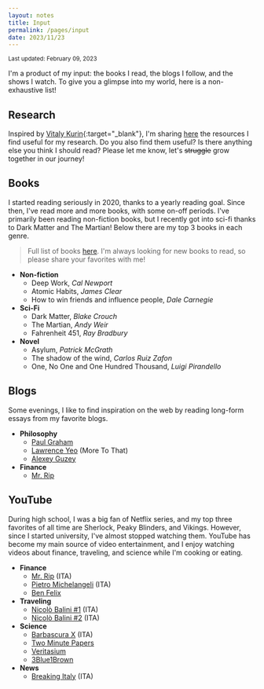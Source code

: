 ```yaml
---
layout: notes
title: Input
permalink: /pages/input
date: 2023/11/23
---
```


<small>Last updated: February 09, 2023</small>


I'm a product of my input: the books I read, the blogs I follow, and the shows I watch. To give you a glimpse into my world, here is a non-exhaustive list!

## Research

Inspired by [Vitaly Kurin](https://yobibyte.github.io/pages/productive-grad-school.html#productive-grad-school){:target="_blank"}, I'm sharing [here](/input/phd-resources) the resources I find useful for my research. Do you also find them useful? Is there anything else you think I should read? Please let me know, let's <s>struggle</s> grow together in our journey!

## Books

I started reading seriously in 2020, thanks to a yearly reading goal. Since then, I've read more and more books, with some on-off periods.
I've primarily been reading non-fiction books, but I recently got into sci-fi thanks to Dark Matter and The Martian! Below there are my top 3 books in each genre. 

> Full list of books [here](/input/books). I'm always looking for new books to read, so please share your favorites with me!

* **Non-fiction**
    * Deep Work, *Cal Newport*
    * Atomic Habits, *James Clear*
    * How to win friends and influence people, *Dale Carnegie*
* **Sci-Fi**
    * Dark Matter, *Blake Crouch*
    * The Martian, *Andy Weir*
    * Fahrenheit 451, *Ray Bradbury*
* **Novel**
    * Asylum, *Patrick McGrath*
    * The shadow of the wind, *Carlos Ruiz Zafon*
    * One, No One and One Hundred Thousand, *Luigi Pirandello*

## Blogs

Some evenings, I like to find inspiration on the web by reading long-form essays from my favorite blogs.

* **Philosophy**
    * [Paul Graham][pg-blog]
    * [Lawrence Yeo][ly-blog] (More To That) 
    * [Alexey Guzey][ag-blog]
* **Finance**
    * [Mr. Rip][mr-rip-blog]

## YouTube

During high school, I was a big fan of Netflix series, and my top three favorites of all time are Sherlock, Peaky Blinders, and Vikings. However, since I started university, I've almost stopped watching them. YouTube has become my main source of video entertainment, and I enjoy watching videos about finance, traveling, and science while I'm cooking or eating.

* **Finance**
    * [Mr. Rip][mr-rip-yt] (ITA) 
    * [Pietro Michelangeli][pm-yt] (ITA) 
    * [Ben Felix][ben-felix-yt]
* **Traveling**
    * [Nicolò Balini #1][nb-yt-2] (ITA)
    * [Nicolò Balini #2][nb-yt-1] (ITA)
* **Science**
    * [Barbascura X][barba-yt] (ITA) 
    * [Two Minute Papers][tmp-yt] 
    * [Veritasium][veritasium-yt]
    * [3Blue1Brown][3b1b-yt]
* **News**
    * [Breaking Italy][bi-yt] (ITA)



[pg-blog]: http://www.paulgraham.com/articles.html
[ly-blog]: https://moretothat.com/
[ag-blog]: https://guzey.com/
[mr-rip-blog]: https://retireinprogress.com/
[mr-rip-yt]: https://www.youtube.com/@mr_rip
[ben-felix-yt]: https://www.youtube.com/@BenFelixCSI
[pm-yt]: https://www.youtube.com/@PietroMichelangeli
[nb-yt-1]: https://www.youtube.com/channel/UCB9-VTcQkAh-J7FpcinYj2A
[nb-yt-2]: https://www.youtube.com/channel/UCjMIGhRExEB-Q6ZyEr1gBeA
[barba-yt]: https://www.youtube.com/c/barbascurax
[tmp-yt]: https://www.youtube.com/@TwoMinutePapers
[veritasium-yt]: https://www.youtube.com/@veritasium
[3b1b-yt]: https://www.youtube.com/@3blue1brown
[bi-yt]: https://www.youtube.com/@breakingitaly
[ee-yt]: https://www.youtube.com/@ExpeditionEvans  
